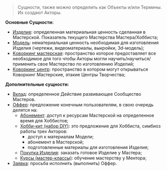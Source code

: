 > Сущности, также можно определить как Объекты и/или Термины. Их создают Акторы.

**Основные Сущности:**

- <u>Изделие</u>: определенная материальная ценность сделанная в Мастерской. Показатель текущего Мастерства Мастера/Хоббиста;
- <u>Mодель</u>: нематериальная ценность необходимая для изготовления Изделия (чертежи, видеоматериалы, выкройки, 3d-модель);
- <u>Kоворкинг мастерская</u>: пространство которое предоставляет все необходимое для того чтобы Акторы могли научить/научиться/применить свое Мастерство по изготовлению Изделий;
- <u>Kоворкинг центр</u>: пространство в котором могут открываться Коворкинг Мастерские, этакие Центры Творчества;

**Дополнительные сущности:**
- <u>Вклад</u>: определенное Действие развивающее Сообщество Мастеров.
- <u>Оффер</u>: предложение конечным пользователям, в свою очередь делятся на:
    - <u>Aбонемент</u>: доступ к ресурсам Мастерской на определенное время для Хоббистов;
    - <u>Хобби-кит (набор DIY)</u>: это предложение для Хоббиста, симбиоз работы трех Акторов:
        - доступ к материалам Модели;
        - абонемент в Мастерской;
        - подготовленные материалы для изготовления Изделия;
    - <u>Покупка Изделия</u>: заказать готовое Изделие у Мастера;
    - <u>Курсы (мастер-классы)</u>: обучение мастерству у Ментора;
- <u>Заявка</u>: просьба исполнить (выполнить) Оффер.
